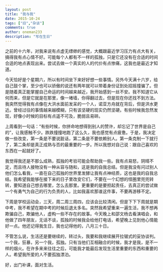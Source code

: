 ```yaml
---
layout: post
title: "我与我"
date: 2015-10-24
tags: ["旧","杂谈"]
comments: true
author: oneman233
description: "写在生日"
---
```


之前的十六年，对我来说有点虚无缥缈的感觉，大概跟最近学习压力有点大有关，搞得我有点心情不好。可能每个人都有不一样的孤独，只是它还没有在合适的时间合适的地点表现出来。尝试去做一个真实的人的代价有点惨痛，这我也是最近才知道。

今天恰好是个星期六，所以有时间坐下来好好想一些事情。另外今天满十六岁，给自己鼓个掌，至少也可以骄傲的说还有两年就可以带着身份证到处招摇撞骗了。但是随着真正能掌握自己命运的时间越来越近，我开始感到一丝不安。我不知道它从何而来，但是它就是在那里，像一堵墙，你得翻过去，但是现在你还找不到方法。我突然觉得我有点像在大洪水面前发呆的一个人，诺亚方舟就在背后，但是洪水更近。曾经过往的事情越来越模糊，只有该坚硬的现实仍然坚硬。有些时候我忽然发现，好像小时候的目标有点遥不可及，脆弱且易碎。

上周看到一句话：“有些时候，你拼命地想得到别人的赞许，却忘记了世界是自己的”，让我感触不少。跌跌撞撞地跑了这么久，我也感觉有点疲惫。于是，我决定做一些改变，第一条是不要说脏话，第二条是不要依赖别人。第一条克制一下就行了，第二条却是真正成熟与否的最重要的一步。所以我想对自己说：跟自己喜欢的东西在一起就好了。

我觉得我还是不那么成熟，孤独的考验可能会帮助我一些。我有点易怒，阴晴不定，而且待人接物没有一种从容与随和，这是我的自我总结。但是我没有问过别人他们怎么看我，一直在自己孤独的世界里发酵让我有点神经质，这也是我的自我总结。我希望我能够在接下来的日子里改变它们，不要在一个幻想的怪圈里兜兜转转，要知道自己想去哪里，怎么去那里。更重要的是要担起责任，去真正的尝试做一个有勇气为自己的行为负责的人，比如我喜欢那谁这件事，不要再游移不定。

下周是学校运动会，三天，周二周三周四，应该会比较清闲。但是下下下周就是期中考，我不希望在期中考的时候后退太多名。突然我希望重来一遍生活，我不想再欺骗自己，欺骗他人，虚构一些不存在的故事。今天晚上和邵文杨去看演唱会，和他做了四年朋友，无话不谈，孤独的时候我会给他打电话，希望晚上见到他心情能好一点。他还记得我生日，我也记得他的，八月三十日。

不管怎么说，生活还是要继续的，转过头，我要和我继续展开拉锯式的妥协谈判。一个我，狂暴，另一个我，孤独。只有当他们互相融合的时候，我才是我，是不一样的烟火。在许多来来往往之后，可能我才能最后发现生活里重要的东西和重要的人。希望我所爱的人不要孤独漂泊。

好，出门补课，面对生活。